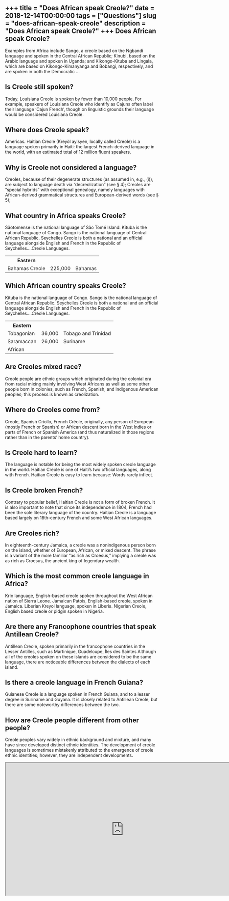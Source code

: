 +++
title = "Does African speak Creole?"
date = 2018-12-14T00:00:00
tags = ["Questions"]
slug = "does-african-speak-creole"
description = "Does African speak Creole?"
+++
Does African speak Creole?
--------------------------

Examples from Africa include Sango, a creole based on the Ngbandi language and spoken in the Central African Republic; Kinubi, based on the Arabic language and spoken in Uganda; and Kikongo-Kituba and Lingala, which are based on Kikongo-Kimanyanga and Bobangi, respectively, and are spoken in both the Democratic …

Is Creole still spoken?
-----------------------

Today, Louisiana Creole is spoken by fewer than 10,000 people. For example, speakers of Louisiana Creole who identify as Cajuns often label their language ‘Cajun French’, though on linguistic grounds their language would be considered Louisiana Creole.

Where does Creole speak?
------------------------

Americas. Haitian Creole (Kreyòl ayisyen, locally called Creole) is a language spoken primarily in Haiti: the largest French-derived language in the world, with an estimated total of 12 million fluent speakers.

Why is Creole not considered a language?
----------------------------------------

Creoles, because of their degenerate structures (as assumed in, e.g., (i)), are subject to language death via “decreolization” (see § 4); Creoles are “special hybrids” with exceptional genealogy, namely languages with African-derived grammatical structures and European-derived words (see § 5);

What country in Africa speaks Creole?
-------------------------------------

Sãotomense is the national language of São Tomé Island. Kituba is the national language of Congo. Sango is the national language of Central African Republic. Seychelles Creole is both a national and an official language alongside English and French in the Republic of Seychelles….Creole Languages.

<table><tr><th>Eastern</th></tr><tr><td>Bahamas Creole</td><td>225,000</td><td>Bahamas</td></tr></table>

Which African country speaks Creole?
------------------------------------

Kituba is the national language of Congo. Sango is the national language of Central African Republic. Seychelles Creole is both a national and an official language alongside English and French in the Republic of Seychelles….Creole Languages.

<table><tr><th>Eastern</th></tr><tr><td>Tobagonian</td><td>36,000</td><td>Tobago and Trinidad</td></tr><tr><td>Saramaccan</td><td>26,000</td><td>Suriname</td></tr><tr><td>African</td></tr></table>

Are Creoles mixed race?
-----------------------

Creole people are ethnic groups which originated during the colonial era from racial mixing mainly involving West Africans as well as some other people born in colonies, such as French, Spanish, and Indigenous American peoples; this process is known as creolization.

Where do Creoles come from?
---------------------------

Creole, Spanish Criollo, French Créole, originally, any person of European (mostly French or Spanish) or African descent born in the West Indies or parts of French or Spanish America (and thus naturalized in those regions rather than in the parents’ home country).

Is Creole hard to learn?
------------------------

The language is notable for being the most widely spoken creole language in the world. Haitian Creole is one of Haiti’s two official languages, along with French. Haitian Creole is easy to learn because: Words rarely inflect.

Is Creole broken French?
------------------------

Contrary to popular belief, Haitian Creole is not a form of broken French. It is also important to note that since its independence in 1804, French had been the sole literary language of the country. Haitian Creole is a language based largely on 18th-century French and some West African languages.

Are Creoles rich?
-----------------

In eighteenth-century Jamaica, a creole was a nonindigenous person born on the island, whether of European, African, or mixed descent. The phrase is a variant of the more familiar “as rich as Croesus,” implying a creole was as rich as Croesus, the ancient king of legendary wealth.

Which is the most common creole language in Africa?
---------------------------------------------------

Krio language, English-based creole spoken throughout the West African nation of Sierra Leone. Jamaican Patois, English-based creole, spoken in Jamaica. Liberian Kreyol language, spoken in Liberia. Nigerian Creole, English based creole or pidgin spoken in Nigeria.

Are there any Francophone countries that speak Antillean Creole?
----------------------------------------------------------------

Antillean Creole, spoken primarily in the francophone countries in the Lesser Antilles, such as Martinique, Guadeloupe, Îles des Saintes Although all of the creoles spoken on these islands are considered to be the same language, there are noticeable differences between the dialects of each island.

Is there a creole language in French Guiana?
--------------------------------------------

Guianese Creole is a language spoken in French Guiana, and to a lesser degree in Suriname and Guyana. It is closely related to Antillean Creole, but there are some noteworthy differences between the two.

How are Creole people different from other people?
--------------------------------------------------

Creole peoples vary widely in ethnic background and mixture, and many have since developed distinct ethnic identities. The development of creole languages is sometimes mistakenly attributed to the emergence of creole ethnic identities; however, they are independent developments.

<iframe allow="accelerometer; autoplay; clipboard-write; encrypted-media; gyroscope; picture-in-picture" allowfullscreen="" class="__youtube_prefs__  epyt-is-override  no-lazyload" data-no-lazy="1" data-origheight="433" data-origwidth="770" data-skipgform_ajax_framebjll="" height="433" id="_ytid_62781" loading="lazy" src="https://www.youtube.com/embed/qqJI7SdS9Gg?enablejsapi=1&autoplay=0&cc_load_policy=0&cc_lang_pref=&iv_load_policy=1&loop=0&modestbranding=0&rel=1&fs=1&playsinline=0&autohide=2&theme=dark&color=red&controls=1&" title="YouTube player" width="770"></iframe>